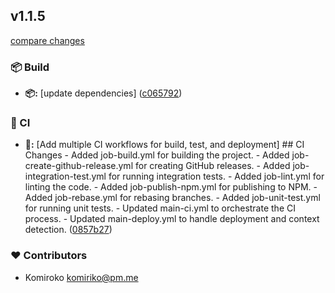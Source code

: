 
## v1.1.5

[compare changes](https://github.com/NowaraJS/error/compare/v1.1.4...v1.1.5)

### 📦 Build

- **📦:** [update dependencies] ([c065792](https://github.com/NowaraJS/error/commit/c065792))

### 🤖 CI

- **🤖:** [Add multiple CI workflows for build, test, and deployment] ## CI Changes - Added job-build.yml for building the project. - Added job-create-github-release.yml for creating GitHub releases. - Added job-integration-test.yml for running integration tests. - Added job-lint.yml for linting the code. - Added job-publish-npm.yml for publishing to NPM. - Added job-rebase.yml for rebasing branches. - Added job-unit-test.yml for running unit tests. - Updated main-ci.yml to orchestrate the CI process. - Updated main-deploy.yml to handle deployment and context detection. ([0857b27](https://github.com/NowaraJS/error/commit/0857b27))

### ❤️ Contributors

- Komiroko <komiriko@pm.me>

